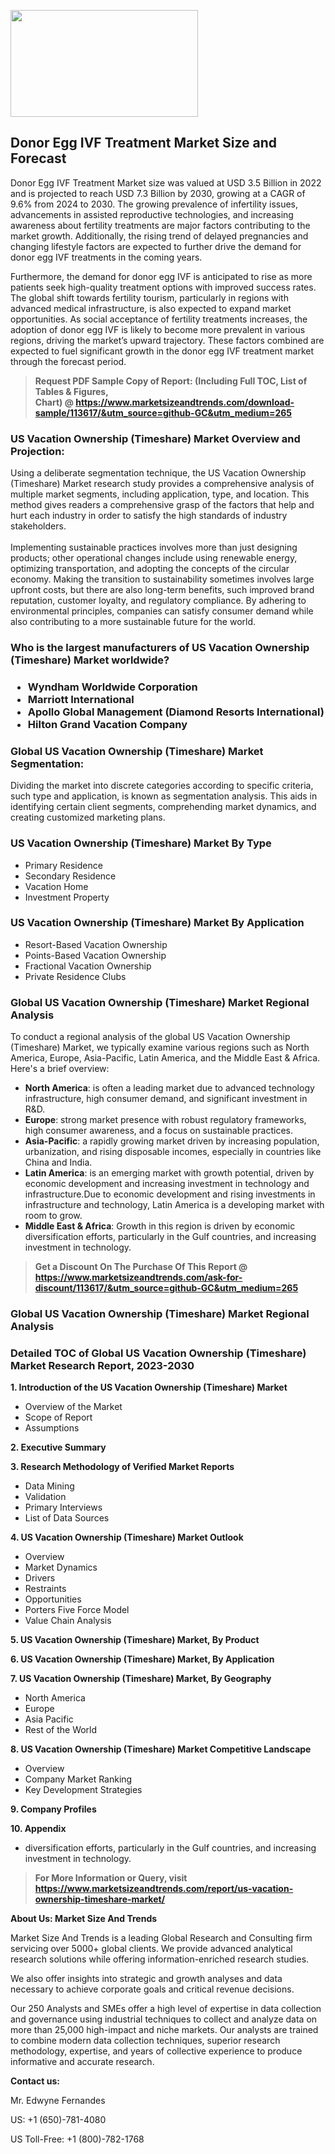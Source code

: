 <p><img class="alignnone size-medium wp-image-20088" src="https://ffe5etoiles.com/wp-content/uploads/2024/12/MST1-300x171.png" alt="" width="300" height="171" /></p><h2>Donor Egg IVF Treatment Market Size and Forecast</h2><p>Donor Egg IVF Treatment Market size was valued at USD 3.5 Billion in 2022 and is projected to reach USD 7.3 Billion by 2030, growing at a CAGR of 9.6% from 2024 to 2030. The growing prevalence of infertility issues, advancements in assisted reproductive technologies, and increasing awareness about fertility treatments are major factors contributing to the market growth. Additionally, the rising trend of delayed pregnancies and changing lifestyle factors are expected to further drive the demand for donor egg IVF treatments in the coming years.</p><p>Furthermore, the demand for donor egg IVF is anticipated to rise as more patients seek high-quality treatment options with improved success rates. The global shift towards fertility tourism, particularly in regions with advanced medical infrastructure, is also expected to expand market opportunities. As social acceptance of fertility treatments increases, the adoption of donor egg IVF is likely to become more prevalent in various regions, driving the market’s upward trajectory. These factors combined are expected to fuel significant growth in the donor egg IVF treatment market through the forecast period.</p></p><blockquote id="" class=""><strong>Request PDF Sample Copy of Report: (Including Full TOC, List of Tables &amp; Figures, Chart)&nbsp;@&nbsp;<strong><a href="https://www.marketsizeandtrends.com/download-sample/113617/&utm_source=github-GC&utm_medium=265" target="_blank">https://www.marketsizeandtrends.com/download-sample/113617/&utm_source=github-GC&utm_medium=265</a></strong></strong></blockquote><h3 id="" class="">US Vacation Ownership (Timeshare) Market&nbsp;Overview and Projection:</h3><p id="" class="">Using a deliberate segmentation technique, the US Vacation Ownership (Timeshare) Market research study provides a comprehensive analysis of multiple market segments, including application, type, and location. This method gives readers a comprehensive grasp of the factors that help and hurt each industry in order to satisfy the high standards of industry stakeholders. <br /> <br />Implementing sustainable practices involves more than just designing products; other operational changes include using renewable energy, optimizing transportation, and adopting the concepts of the circular economy. Making the transition to sustainability sometimes involves large upfront costs, but there are also long-term benefits, such improved brand reputation, customer loyalty, and regulatory compliance. By adhering to environmental principles, companies can satisfy consumer demand while also contributing to a more sustainable future for the world.</p><h3 id="" class="">Who is the largest manufacturers of&nbsp;US Vacation Ownership (Timeshare) Market worldwide?</h3><h3 class=""><p><ul><li>Wyndham Worldwide Corporation </li><li> Marriott International </li><li> Apollo Global Management (Diamond Resorts International) </li><li> Hilton Grand Vacation Company</li></ul></p></h3><h3 id="" class="">Global&nbsp;US Vacation Ownership (Timeshare) Market Segmentation:</h3><p id="" class="">Dividing the market into discrete categories according to specific criteria, such type and application, is known as segmentation analysis. This aids in identifying certain client segments, comprehending market dynamics, and creating customized marketing plans.</p><h3 id="" class="">US Vacation Ownership (Timeshare) Market&nbsp;By Type</h3><p><p><ul><li>Primary Residence </li><li> Secondary Residence </li><li> Vacation Home </li><li> Investment Property</p></li></ul></p></p><h3 id="" class="">US Vacation Ownership (Timeshare) Market&nbsp;By Application</h3><p class=""><p><ul><li>Resort-Based Vacation Ownership </li><li> Points-Based Vacation Ownership </li><li> Fractional Vacation Ownership </li><li> Private Residence Clubs</li></ul></p></p><h3 id="" class="">Global US Vacation Ownership (Timeshare) Market Regional Analysis</h3><p id="" class="">To conduct a regional analysis of the global US Vacation Ownership (Timeshare) Market, we typically examine various regions such as North America, Europe, Asia-Pacific, Latin America, and the Middle East &amp; Africa. Here's a brief overview:</p><ul><li><strong>North America</strong>: is often a leading market due to advanced technology infrastructure, high consumer demand, and significant investment in R&amp;D.</li><li><strong>Europe</strong>: strong market presence with robust regulatory frameworks, high consumer awareness, and a focus on sustainable practices.</li><li><strong>Asia-Pacific</strong>: a rapidly growing market driven by increasing population, urbanization, and rising disposable incomes, especially in countries like China and India.</li><li><strong>Latin America</strong>: is an emerging market with growth potential, driven by economic development and increasing investment in technology and infrastructure.Due to economic development and rising investments in infrastructure and technology, Latin America is a developing market with room to grow.</li><li><strong>Middle East &amp; Africa</strong>: Growth in this region is driven by economic diversification efforts, particularly in the Gulf countries, and increasing investment in technology.</li></ul><blockquote id="" class=""><strong>Get a Discount On The Purchase Of This Report @ <strong><a href="https://www.marketsizeandtrends.com/ask-for-discount/113617/&utm_source=github-GC&utm_medium=265" target="_blank">https://www.marketsizeandtrends.com/ask-for-discount/113617/&utm_source=github-GC&utm_medium=265</a></strong></strong></blockquote><h3 id="" class="">Global US Vacation Ownership (Timeshare) Market Regional Analysis</h3><h3 id="" class="">Detailed TOC of Global US Vacation Ownership (Timeshare) Market Research Report, 2023-2030</h3><p id="" class=""><strong>1. Introduction of the US Vacation Ownership (Timeshare) Market</strong></p><ul><li>Overview of the Market</li><li>Scope of Report</li><li>Assumptions</li></ul><p id="" class=""><strong>2. Executive Summary</strong></p><p id="" class=""><strong>3. Research Methodology of Verified Market Reports</strong></p><ul><li>Data Mining</li><li>Validation</li><li>Primary Interviews</li><li>List of Data Sources</li></ul><p id="" class=""><strong>4. US Vacation Ownership (Timeshare) Market Outlook</strong></p><ul><li>Overview</li><li>Market Dynamics</li><li>Drivers</li><li>Restraints</li><li>Opportunities</li><li>Porters Five Force Model</li><li>Value Chain Analysis</li></ul><p id="" class=""><strong>5. US Vacation Ownership (Timeshare) Market, By Product</strong></p><p id="" class=""><strong>6. US Vacation Ownership (Timeshare) Market, By Application</strong></p><p id="" class=""><strong>7. US Vacation Ownership (Timeshare) Market, By Geography</strong></p><ul><li>North America</li><li>Europe</li><li>Asia Pacific</li><li>Rest of the World</li></ul><p id="" class=""><strong>8. US Vacation Ownership (Timeshare) Market Competitive Landscape</strong></p><ul><li>Overview</li><li>Company Market Ranking</li><li>Key Development Strategies</li></ul><p id="" class=""><strong>9. Company Profiles</strong></p><p id="" class=""><strong>10. Appendix</strong></p><ul><li>diversification efforts, particularly in the Gulf countries, and increasing investment in technology.</li></ul><blockquote id="" class=""><strong>For More Information or Query, visit <strong><strong><a href="https://www.marketsizeandtrends.com/report/us-vacation-ownership-timeshare-market/" target="_blank">https://www.marketsizeandtrends.com/report/us-vacation-ownership-timeshare-market/</a></strong></strong></strong></blockquote><p id="" class=""><strong>About Us: Market Size And Trends</strong></p><p id="" class="">Market Size And Trends is a leading Global Research and Consulting firm servicing over 5000+ global clients. We provide advanced analytical research solutions while offering information-enriched research studies.</p><p id="" class="">We also offer insights into strategic and growth analyses and data necessary to achieve corporate goals and critical revenue decisions.</p><p id="" class="">Our 250 Analysts and SMEs offer a high level of expertise in data collection and governance using industrial techniques to collect and analyze data on more than 25,000 high-impact and niche markets. Our analysts are trained to combine modern data collection techniques, superior research methodology, expertise, and years of collective experience to produce informative and accurate research.</p><p id="" class=""><strong>Contact us:</strong></p><p id="" class="">Mr. Edwyne Fernandes</p><p id="" class="">US: +1 (650)-781-4080</p><p id="" class="">US Toll-Free: +1 (800)-782-1768</p>
